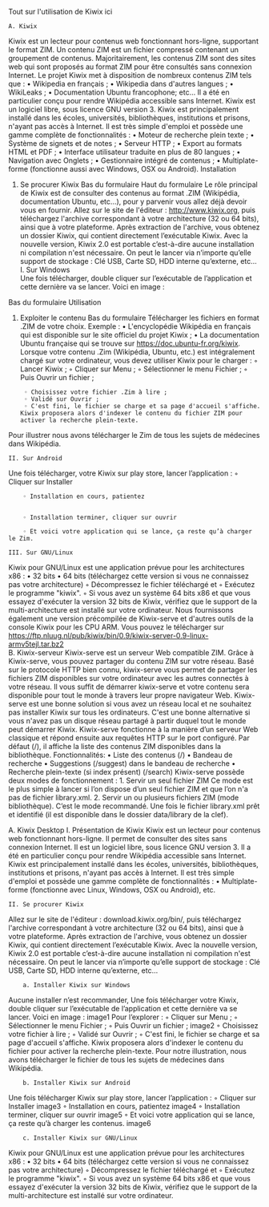 
Tout sur l'utilisation de Kiwix ici

    A. Kiwix
Kiwix est un lecteur pour contenus web fonctionnant hors-ligne, supportant le format ZIM. Un contenu ZIM est un fichier compressé contenant un groupement de contenus. Majoritairement, les contenus ZIM sont des sites web qui sont proposés au format ZIM pour être consultés sans connexion Internet. 
Le projet Kiwix met à disposition de nombreux contenus ZIM tels que : 
    • Wikipedia en français ;
    • Wikipedia dans d'autres langues ;
    • WikiLeaks ;
    • Documentation Ubuntu francophone; etc…
Il a été en particulier conçu pour rendre Wikipédia accessible sans Internet. Kiwix est un logiciel libre, sous licence GNU version 3. 
Kiwix est principalement installé dans les écoles, universités, bibliothèques, institutions et prisons, n'ayant pas accès à Internet. 
Il est très simple d'emploi et possède une gamme complète de fonctionnalités : 
    • Moteur de recherche plein texte ;
    • Système de signets et de notes ;
    • Serveur HTTP ;
    • Export au formats HTML et PDF ;
    • Interface utilisateur traduite en plus de 80 langues ;
    • Navigation avec Onglets ;
    • Gestionnaire intégré de contenus ;
    • Multiplate-forme (fonctionne aussi avec Windows, OSX ou Android).
Installation
1. Se procurer Kiwix
Bas du formulaire
Haut du formulaire
Le rôle principal de Kiwix est de consulter des contenus au format .ZIM (Wikipédia, documentation Ubuntu, etc…), pour y parvenir vous allez déjà devoir vous en fournir. 
Allez sur le site de l'éditeur : http://www.kiwix.org, puis téléchargez l'archive correspondant à votre architecture (32 ou 64 bits), ainsi que à votre plateforme.
Après extraction de l'archive, vous obtenez un dossier Kiwix, qui contient directement l’exécutable Kiwix. Avec la nouvelle version, Kiwix 2.0 est portable c’est-à-dire aucune installation ni compilation n'est nécessaire. On peut le lancer via n’importe qu’elle support de stockage : Clé USB, Carte SD, HDD interne qu’externe, etc…
    I. Sur Windows  
Une fois télécharger, double cliquer sur l’exécutable de l’application et cette dernière va se lancer. Voici en image :

Bas du formulaire
Utilisation
1. Exploiter le contenu
Bas du formulaire
Télécharger les fichiers en format .ZIM de votre choix.
Exemple :
    • L'encyclopédie Wikipédia en français qui est disponible sur le site officiel du projet Kiwix ;
    • La documentation Ubuntu française qui se trouve sur https://doc.ubuntu-fr.org/kiwix.
Lorsque votre contenu .Zim (Wikipédia, Ubuntu, etc.) est intégralement chargé sur votre ordinateur, vous devez utiliser Kiwix pour le charger :
        ◦ Lancer Kiwix ;
        ◦ Cliquer sur Menu ;
        ◦ Sélectionner le menu Fichier ;
        ◦ Puis Ouvrir un fichier ;


        ◦ Choisissez votre fichier .Zim à lire ;
        ◦ Validé sur Ouvrir ;
        ◦ C'est fini, le fichier se charge et sa page d'accueil s'affiche. Kiwix proposera alors d'indexer le contenu du fichier ZIM pour activer la recherche plein-texte. 
Pour illustrer nous avons télécharger le Zim de tous les sujets de médecines dans Wikipédia.





    II. Sur Android    
Une fois télécharger, votre Kiwix sur play store, lancer l’application :
        ◦ Cliquer sur Installer

        ◦ Installation en cours, patientez


        ◦ Installation terminer, cliquer sur ouvrir

        ◦ Et voici votre application qui se lance, ça reste qu’à charger le Zim.

    III. Sur GNU/Linux  
Kiwix pour GNU/Linux est une application prévue pour les architectures x86 : 
    • 32 bits
    • 64 bits (téléchargez cette version si vous ne connaissez pas votre architecture)
        ◦ Décompressez le fichier téléchargé et 
        ◦ Exécutez le programme "kiwix". 
        ◦ Si vous avez un système 64 bits x86 et que vous essayez d'exécuter la version 32 bits de Kiwix, vérifiez que le support de la multi-architecture est installé sur votre ordinateur. 
Nous fournissons également une version précompilée de Kiwix-serve et d'autres outils de la console Kiwix pour les CPU ARM. Vous pouvez le télécharger sur https://ftp.nluug.nl/pub/kiwix/bin/0.9/kiwix-server-0.9-linux-armv5tejl.tar.bz2  
            B. Kiwix-serveur
Kiwix-serve est un serveur Web compatible ZIM. Grâce à Kiwix-serve, vous pouvez partager du contenu ZIM sur votre réseau. 
Basé sur le protocole HTTP bien connu, kiwix-serve vous permet de partager les fichiers ZIM disponibles sur votre ordinateur avec les autres connectés à votre réseau. Il vous suffit de démarrer kiwix-serve et votre contenu sera disponible pour tout le monde à travers leur propre navigateur Web. 
Kiwix-serve est une bonne solution si vous avez un réseau local et ne souhaitez pas installer Kiwix sur tous les ordinateurs. C'est une bonne alternative si vous n'avez pas un disque réseau partagé à partir duquel tout le monde peut démarrer Kiwix.
Kiwix-serve fonctionne à la manière d’un serveur Web classique et répond ensuite aux requêtes HTTP sur le port configuré. Par défaut (/), il affiche la liste des contenus ZIM disponibles dans la bibliothèque. 
Fonctionnalités: 
    • Liste des contenus (/)
    • Bandeau de recherche
    • Suggestions (/suggest) dans le bandeau de recherche
    • Recherche plein-texte (si index présent) (/search)
Kiwix-serve possède deux modes de fonctionnement : 
                1. Servir un seul fichier ZIM
Ce mode est le plus simple à lancer si l’on dispose d’un seul fichier ZIM et que l’on n'a pas de fichier library.xml.
    2. Servir un ou plusieurs fichiers ZIM (mode bibliothèque).
C’est le mode recommandé. Une fois le fichier library.xml prêt et identifié (il est disponible dans le dossier data/library de la clef).



A. Kiwix Desktop
    I. Présentation de Kiwix
Kiwix est un lecteur pour contenus web fonctionnant hors-ligne. Il permet de consulter des sites sans connexion Internet. Il est un logiciel libre, sous licence GNU version 3.
Il a été en particulier conçu pour rendre Wikipédia accessible sans Internet. 
Kiwix est principalement installé dans les écoles, universités, bibliothèques, institutions et prisons, n'ayant pas accès à Internet. 
Il est très simple d'emploi et possède une gamme complète de fonctionnalités : 
    • Multiplate-forme (fonctionne avec Linux, Windows, OSX ou Android), etc.
    
    II. Se procurer Kiwix
Allez sur le site de l'éditeur : download.kiwix.org/bin/, puis téléchargez l'archive correspondant à votre architecture (32 ou 64 bits), ainsi que à votre plateforme.
Après extraction de l'archive, vous obtenez un dossier Kiwix, qui contient directement l’exécutable Kiwix. Avec la nouvelle version, Kiwix 2.0 est portable c’est-à-dire aucune installation ni compilation n'est nécessaire. On peut le lancer via n’importe qu’elle support de stockage : Clé USB, Carte SD, HDD interne qu’externe, etc…


        a. Installer Kiwix sur Windows  
Aucune installer n’est recommander, Une fois télécharger votre Kiwix, double cliquer sur l’exécutable de l’application et cette dernière va se lancer. Voici en image :
        image1
Pour l’explorer :
        ◦ Cliquer sur Menu ;
        ◦ Sélectionner le menu Fichier ;
        ◦ Puis Ouvrir un fichier ;
       image2
        ◦ Choisissez votre fichier à lire ;
        ◦ Validé sur Ouvrir ;
        ◦ C'est fini, le fichier se charge et sa page d'accueil s'affiche. 
        Kiwix proposera alors d'indexer le contenu du fichier pour activer la recherche plein-texte. 
Pour notre illustration, nous avons télécharger le fichier de tous les sujets de médecines dans Wikipédia.


        b. Installer Kiwix sur Android    
Une fois télécharger Kiwix sur play store, lancer l’application :
        ◦ Cliquer sur Installer
                     image3
        ◦ Installation en cours, patientez
                     image4
        ◦ Installation terminer, cliquer sur ouvrir
                     image5
        ◦ Et voici votre application qui se lance, ça reste qu’à charger les contenus.
                     image6
                     
        c. Installer Kiwix sur GNU/Linux  
Kiwix pour GNU/Linux est une application prévue pour les architectures x86 : 
    • 32 bits
    • 64 bits (téléchargez cette version si vous ne connaissez pas votre architecture)
        ◦ Décompressez le fichier téléchargé et 
        ◦ Exécutez le programme "kiwix". 
        ◦ Si vous avez un système 64 bits x86 et que vous essayez d'exécuter la version 32 bits de Kiwix, vérifiez que le support de la multi-architecture est installé sur votre ordinateur. 


